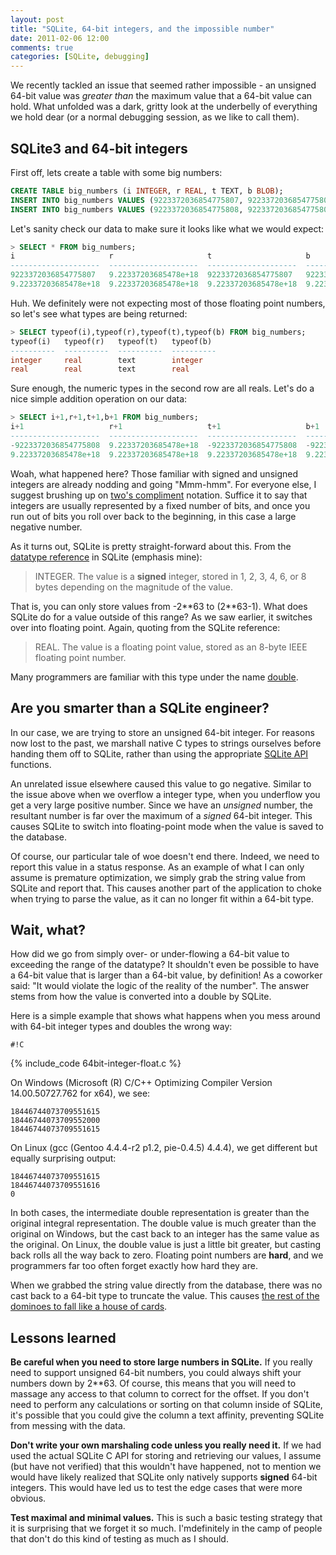 ```yaml
---
layout: post
title: "SQLite, 64-bit integers, and the impossible number"
date: 2011-02-06 12:00
comments: true
categories: [SQLite, debugging]
---
```

We recently tackled an issue that seemed rather impossible - an
unsigned 64-bit value was _greater than_ the maximum value that a
64-bit value can hold. What unfolded was a dark, gritty look at the
underbelly of everything we hold dear (or a normal debugging session,
as we like to call them).

<!--more-->

## SQLite3 and 64-bit integers

First off, lets create a table with some big numbers:

``` sql
CREATE TABLE big_numbers (i INTEGER, r REAL, t TEXT, b BLOB);
INSERT INTO big_numbers VALUES (9223372036854775807, 9223372036854775807, 9223372036854775807, 9223372036854775807); -- 2^63 - 1
INSERT INTO big_numbers VALUES (9223372036854775808, 9223372036854775808, 9223372036854775808, 9223372036854775808); -- 2^63
```

Let's sanity check our data to make sure it looks like what we would
expect:

``` sql
> SELECT * FROM big_numbers;
i                     r                     t                     b                   
--------------------  --------------------  --------------------  --------------------
9223372036854775807   9.22337203685478e+18  9223372036854775807   9223372036854775807 
9.22337203685478e+18  9.22337203685478e+18  9.22337203685478e+18  9.22337203685478e+18
```

Huh. We definitely were not expecting most of those floating point
numbers, so let's see what types are being returned:

``` sql
> SELECT typeof(i),typeof(r),typeof(t),typeof(b) FROM big_numbers;
typeof(i)   typeof(r)   typeof(t)   typeof(b)
----------  ----------  ----------  ----------
integer     real        text        integer
real        real        text        real
```

Sure enough, the numeric types in the second row are all reals. Let's
do a nice simple addition operation on our data:

``` sql
> SELECT i+1,r+1,t+1,b+1 FROM big_numbers;
i+1                   r+1                   t+1                   b+1
--------------------  --------------------  --------------------  --------------------
-9223372036854775808  9.22337203685478e+18  -9223372036854775808  -9223372036854775808
9.22337203685478e+18  9.22337203685478e+18  9.22337203685478e+18  9.22337203685478e+18
```

Woah, what happened here? Those familiar with signed and unsigned
integers are already nodding and going "Mmm-hmm". For everyone else, I
suggest brushing up on [two's compliment][tc] notation. Suffice it to
say that integers are usually represented by a fixed number of bits,
and once you run out of bits you roll over back to the beginning, in
this case a large negative number.

As it turns out, SQLite is pretty straight-forward about this. From
the [datatype reference][sqldt] in SQLite (emphasis mine):

> INTEGER. The value is a **signed** integer, stored in 1, 2, 3, 4, 6,
> or 8 bytes depending on the magnitude of the value.

That is, you can only store values from -2\*\*63 to (2\*\*63-1). What
does SQLite do for a value outside of this range? As we saw earlier,
it switches over into floating point. Again, quoting from the SQLite
reference:

> REAL. The value is a floating point value, stored as an 8-byte IEEE
> floating point number.

Many programmers are familiar with this type under the name
[double][double].

## Are you smarter than a SQLite engineer?

In our case, we are trying to store an unsigned 64-bit integer. For
reasons now lost to the past, we marshall native C types to strings
ourselves before handing them off to SQLite, rather than using the
appropriate [SQLite API][sqlapi] functions.

An unrelated issue elsewhere caused this value to go negative. Similar
to the issue above when we overflow a integer type, when you underflow
you get a very large positive number. Since we have an _unsigned_
number, the resultant number is far over the maximum of a _signed_
64-bit integer. This causes SQLite to switch into floating-point mode
when the value is saved to the database.

Of course, our particular tale of woe doesn't end there. Indeed, we
need to report this value in a status response. As an example of what
I can only assume is premature optimization, we simply grab the string
value from SQLite and report that. This causes another part of the
application to choke when trying to parse the value, as it can no
longer fit within a 64-bit type.

## Wait, what?

How did we go from simply over- or under-flowing a 64-bit value to
exceeding the range of the datatype? It shouldn't even be possible to
have a 64-bit value that is larger than a 64-bit value, by definition!
As a coworker said: "It would violate the logic of the reality of the
number". The answer stems from how the value is converted into a
double by SQLite.

Here is a simple example that shows what happens when you mess around
with 64-bit integer types and doubles the wrong way:

    #!C
{% include_code 64bit-integer-float.c %}

On Windows (Microsoft (R) C/C++ Optimizing Compiler Version
14.00.50727.762 for x64), we see:

    18446744073709551615
    18446744073709552000
    18446744073709551615

On Linux (gcc (Gentoo 4.4.4-r2 p1.2, pie-0.4.5) 4.4.4), we get
different but equally surprising output:

    18446744073709551615
    18446744073709551616
    0

In both cases, the intermediate double representation is greater than
the original integral representation. The double value is much greater
than the original on Windows, but the cast back to an integer has the
same value as the original. On Linux, the double value is just a
little bit greater, but casting back rolls all the way back to
zero. Floating point numbers are **hard**, and we programmers far too
often forget exactly how hard they are.

When we grabbed the string value directly from the database, there was
no cast back to a 64-bit type to truncate the value. This causes
[the rest of the dominoes to fall like a house of cards][zapp].

## Lessons learned

**Be careful when you need to store large numbers in SQLite.** If you
really need to support unsigned 64-bit numbers, you could always shift
your numbers down by 2\*\*63. Of course, this means that you will
need to massage any access to that column to correct for the
offset. If you don't need to perform any calculations or sorting on
that column inside of SQLite, it's possible that you could give the
column a text affinity, preventing SQLite from messing with the
data.

**Don't write your own marshaling code unless you really need it.** If
we had used the actual SQLite C API for storing and retrieving our
values, I assume (but have not verified) that this wouldn't have
happened, not to mention we would have likely realized that SQLite
only natively supports **signed** 64-bit integers. This would have led
us to test the edge cases that were more obvious.

**Test maximal and minimal values.** This is such a basic testing
strategy that it is surprising that we forget it so
much. I'mdefinitely in the camp of people that don't do this kind of
testing as much as I should.

[tc]: http://en.wikipedia.org/wiki/Two's_complement
[sqldt]: http://www.sqlite.org/datatype3.html
[double]: http://en.wikipedia.org/wiki/Double_precision_floating-point_format
[sqlapi]: http://www.sqlite.org/capi3ref.html
[zapp]: http://www.youtube.com/watch?v=KFLq7cyHKMg
